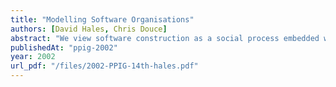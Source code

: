 ```yaml
---
title: "Modelling Software Organisations"
authors: [David Hales, Chris Douce]
abstract: "We view software construction as a social process embedded within organisational and cultural structures. To increase our understanding of the process of software construction we attempt to model not just individuals or teams but organisational wide processes. How can we begin to model such complex dynamic entitles composed of many interacting individuals? We outline our initial steps towards such an enterprise (employing multi-agent based simulation) and argue that this is a worthwhile endeavour if we are to increase our understanding of software production in the real world."
publishedAt: "ppig-2002"
year: 2002
url_pdf: "/files/2002-PPIG-14th-hales.pdf"
---
```

